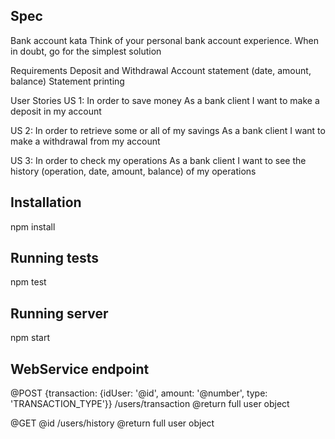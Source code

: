 ## Spec

Bank account kata
Think of your personal bank account experience. When in doubt, go for the simplest solution

Requirements
Deposit and Withdrawal
Account statement (date, amount, balance)
Statement printing

User Stories
US 1:
In order to save money
As a bank client
I want to make a deposit in my account

US 2:
In order to retrieve some or all of my savings
As a bank client
I want to make a withdrawal from my account

US 3:
In order to check my operations
As a bank client
I want to see the history (operation, date, amount, balance)  of my operations

## Installation

npm install


## Running tests

npm test

## Running server

npm start


## WebService endpoint

@POST {transaction: {idUser: '@id', amount: '@number', type: 'TRANSACTION_TYPE'}}
/users/transaction
@return full user object

@GET @id
/users/history
@return full user object
